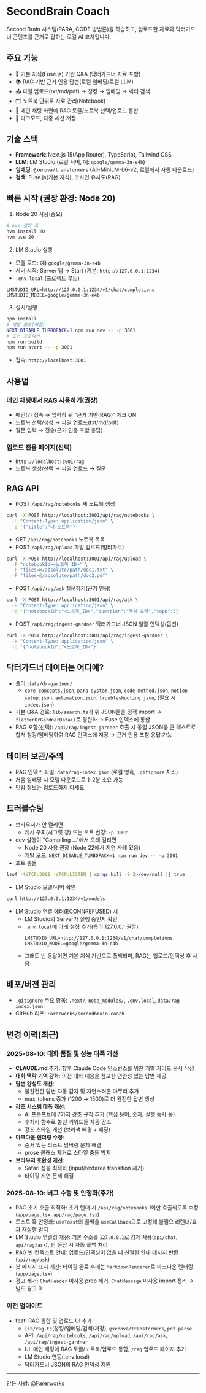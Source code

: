 # SecondBrain Coach

Second Brain 시스템(PARA, CODE 방법론)을 학습하고, 업로드한 자료와 닥터가드너 콘텐츠를 근거로 답하는 로컬 AI 코치입니다.

## 주요 기능

- 💬 기본 지식(Fuse.js) 기반 Q&A (닥터가드너 자료 포함)
- 📚 RAG 기반 근거 인용 답변(로컬 임베딩/로컬 LLM)
- 📤 파일 업로드(txt/md/pdf) → 청킹 → 임베딩 → 벡터 검색
- 🗂 노트북 단위로 자료 관리(Notebook)
- 🧩 메인 채팅 화면에 RAG 토글/노트북 선택/업로드 통합
- 🌙 다크모드, 다중 세션 저장

## 기술 스택

- **Framework**: Next.js 15(App Router), TypeScript, Tailwind CSS
- **LLM**: LM Studio (로컬 서버, 예: `google/gemma-3n-e4b`)
- **임베딩**: `@xenova/transformers` (All-MiniLM-L6-v2, 로컬에서 자동 다운로드)
- **검색**: Fuse.js(기본 지식), 코사인 유사도(RAG)

## 빠른 시작 (권장 환경: Node 20)

1) Node 20 사용(중요)
```bash
# nvm 설치 후
nvm install 20
nvm use 20
```

2) LM Studio 실행
- 모델 로드: 예) `google/gemma-3n-e4b`
- 서버 시작: Server 탭 → Start (기본: `http://127.0.0.1:1234`)
- `.env.local` (프로젝트 루트)
```
LMSTUDIO_URL=http://127.0.0.1:1234/v1/chat/completions
LMSTUDIO_MODEL=google/gemma-3n-e4b
```

3) 설치/실행
```bash
npm install
# 개발 모드(빠름)
NEXT_DISABLE_TURBOPACK=1 npm run dev -- -p 3001
# 또는 프로덕션
npm run build
npm run start -- -p 3001
```
- 접속: `http://localhost:3001`

## 사용법

### 메인 채팅에서 RAG 사용하기(권장)
- 메인(`/`) 접속 → 입력창 위 “근거 기반(RAG)” 체크 ON
- 노트북 선택/생성 → 파일 업로드(txt/md/pdf)
- 질문 입력 → 전송(근거 인용 포함 응답)

### 업로드 전용 페이지(선택)
- `http://localhost:3001/rag`
- 노트북 생성/선택 → 파일 업로드 → 질문

## RAG API

- POST `/api/rag/notebooks` 새 노트북 생성
```bash
curl -X POST http://localhost:3001/api/rag/notebooks \
  -H "Content-Type: application/json" \
  -d '{"title":"내 노트북"}'
```
- GET `/api/rag/notebooks` 노트북 목록
- POST `/api/rag/upload` 파일 업로드(멀티파트)
```bash
curl -X POST http://localhost:3001/api/rag/upload \
  -F "notebookId=<노트북_ID>" \
  -F "files=@/absolute/path/doc1.txt" \
  -F "files=@/absolute/path/doc2.pdf"
```
- POST `/api/rag/ask` 질문하기(근거 인용)
```bash
curl -X POST http://localhost:3001/api/rag/ask \
  -H "Content-Type: application/json" \
  -d '{"notebookId":"<노트북_ID>","question":"핵심 요약","topK":5}'
```
- POST `/api/rag/ingest-gardner` 닥터가드너 JSON 일괄 인덱싱(옵션)
```bash
curl -X POST http://localhost:3001/api/rag/ingest-gardner \
  -H "Content-Type: application/json" \
  -d '{"notebookId":"<노트북_ID>"}'
```

## 닥터가드너 데이터는 어디에?

- 폴더: `data/dr-gardner/`
  - `core-concepts.json`, `para-system.json`, `code-method.json`, `notion-setup.json`, `automation.json`, `troubleshooting.json`, (필요 시 `index.json`)
- 기본 Q&A 경로: `lib/search.ts`가 위 JSON들을 정적 import → `flattenDrGardnerData()`로 평탄화 → Fuse 인덱스에 통합
- RAG 포함(선택): `/api/rag/ingest-gardner` 호출 시 동일 JSON을 큰 텍스트로 합쳐 청킹/임베딩하여 RAG 인덱스에 저장 → 근거 인용 포함 응답 가능

## 데이터 보관/주의

- RAG 인덱스 파일: `data/rag-index.json` (로컬 영속, `.gitignore` 처리)
- 처음 임베딩 시 모델 다운로드로 1–2분 소요 가능
- 민감 정보는 업로드하지 마세요

## 트러블슈팅

- 브라우저가 안 열리면
  - 캐시 우회(시크릿 창) 또는 포트 변경: `-p 3002`
- dev 실행이 "Compiling …"에서 오래 걸리면
  - Node 20 사용 권장 (Node 22에서 지연 사례 있음)
  - 개발 모드: `NEXT_DISABLE_TURBOPACK=1 npm run dev -- -p 3001`
- 포트 충돌
```bash
lsof -tiTCP:3001 -sTCP:LISTEN | xargs kill -9 2>/dev/null || true
```
- LM Studio 모델/서버 확인
```bash
curl http://127.0.0.1:1234/v1/models
```
- LM Studio 연결 에러(ECONNREFUSED) 시
  - LM Studio의 Server가 실행 중인지 확인
  - `.env.local`에 아래 설정 추가(특히 127.0.0.1 권장)
    ```
    LMSTUDIO_URL=http://127.0.0.1:1234/v1/chat/completions
    LMSTUDIO_MODEL=google/gemma-3n-e4b
    ```
  - 그래도 빈 응답이면 기본 지식 기반으로 폴백되며, RAG는 업로드/인덱싱 후 사용

## 배포/버전 관리

- `.gitignore` 주요 항목: `.next/`, `node_modules/`, `.env.local`, `data/rag-index.json`
- GitHub 리포: `Farerworks/secondbrain-coach`

## 변경 이력(최근)

### 2025-08-10: 대화 품질 및 성능 대폭 개선
- **CLAUDE.md 추가**: 향후 Claude Code 인스턴스를 위한 개발 가이드 문서 작성
- **대화 맥락 기억 강화**: 이전 대화 내용을 참고한 연관성 있는 답변 제공
- **답변 완성도 개선**: 
  - 불완전한 답변 자동 감지 및 자연스러운 마무리 추가
  - max_tokens 증가 (1200 → 1500)로 더 완전한 답변 생성
- **강조 시스템 대폭 개선**:
  - AI 프롬프트에 7가지 강조 규칙 추가 (핵심 용어, 숫자, 실행 동사 등)
  - 후처리 함수로 놓친 키워드들 자동 강조
  - 강조 스타일 개선 (보라색 배경 + 패딩)
- **마크다운 렌더링 수정**:
  - 순서 있는 리스트 넘버링 문제 해결
  - prose 클래스 제거로 스타일 충돌 방지
- **브라우저 호환성 개선**:
  - Safari 성능 최적화 (input/textarea transition 제거)
  - 타이핑 지연 문제 해결

### 2025-08-10: 버그 수정 및 안정화(추가)
- RAG 초기 호출 최적화: 초기 렌더 시 `/api/rag/notebooks` 1회만 호출되도록 수정(`app/page.tsx`, `app/rag/page.tsx`)
- 토스트 훅 안정화: `useToast`의 콜백을 `useCallback`으로 고정해 불필요 리렌더/효과 재실행 방지
- LM Studio 연결성 개선: 기본 주소를 `127.0.0.1`로 강제 사용(`api/chat`, `api/rag/ask`), 빈 응답 시 자동 폴백 처리
- RAG 빈 컨텍스트 안내: 업로드/인덱싱이 없을 때 친절한 안내 메시지 반환(`api/rag/ask`)
- 봇 메시지 표시 개선: 타이핑 완료 후에는 `MarkdownRenderer`로 마크다운 렌더링(`app/page.tsx`)
- 경고 제거: `ChatHeader` 미사용 prop 제거, `ChatMessage` 미사용 import 정리 → 빌드 경고 0

### 이전 업데이트
- feat: RAG 통합 및 업로드 UI 추가
  - `lib/rag.ts`(청킹/임베딩/검색/저장), `@xenova/transformers`, `pdf-parse`
  - API: `/api/rag/notebooks`, `/api/rag/upload`, `/api/rag/ask`, `/api/rag/ingest-gardner`
  - UI: 메인 채팅에 RAG 토글/노트북/업로드 통합, `/rag` 업로드 페이지 추가
  - LM Studio 연동(.env.local)
  - 닥터가드너 JSON의 RAG 인덱싱 지원

---

만든 사람: [@Farerworks](https://github.com/Farerworks)